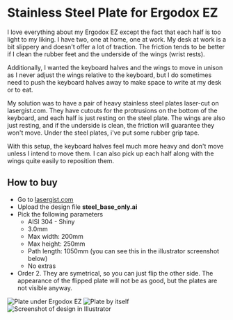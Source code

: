 Stainless Steel Plate for Ergodox EZ
====================================

I love everything about my Ergodox EZ except the fact that each half is too light to my liking. I have two, one at home, one at work. My desk at work is a bit slippery and doesn't offer a lot of traction. The friction tends to be better if I clean the rubber feet and the underside of the wings (wrist rests).

Additionally, I wanted the keyboard halves and the wings to move in unison as I never adjust the wings relative to the keyboard, but I do sometimes need to push the keyboard halves away to make space to write at my desk or to eat. 

My solution was to have a pair of heavy stainless steel plates laser-cut on lasergist.com. They have cutouts for the protrusions on the bottom of the keyboard, and each half is just resting on the steel plate. The wings are also just resting, and if the underside is clean, the friction will guarantee they won't move. Under the steel plates, i've put some rubber grip tape.

With this setup, the keyboard halves feel much more heavy and don't move unless I intend to move them. I can also pick up each half along with the wings quite easily to reposition them.

How to buy
----------

* Go to [lasergist.com](http://lasergist.com)
* Upload the design file **steel_base_only.ai**
* Pick the following parameters
  * AISI 304 - Shiny
  * 3.0mm
  * Max width: 200mm
  * Max height: 250mm
  * Path length: 1050mm (you can see this in the illustrator screenshot below)
  * No extras
* Order 2. They are symetrical, so you can just flip the other side. The appearance of the flipped plate will not be as good, but the plates are not visible anyway.

![Plate under Ergodox EZ](https://github.com/lucwastiaux/ergodox/raw/master/steel_base/CameraZOOM-20160819143614588.jpg)
![Plate by itself](https://github.com/lucwastiaux/ergodox/raw/master/steel_base/CameraZOOM-20160819143708890.jpg)
![Screenshot of design in Illustrator](https://github.com/lucwastiaux/ergodox/raw/master/steel_base/plate_illustrator_screenshot.jpg)
